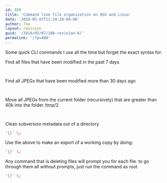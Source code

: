 ```yaml
---
id: 488
title: 'Command line file organization on OSX and Linux'
date: '2010-05-07T11:34:28-04:00'
author: Tea
layout: revision
guid: '/2010/05/07/100-revision-6/'
permalink: '/?p=488'
---
```


Some quick CLI commands I use all the time but forget the exact syntax for.

Find all files that have been modified in the past 7 days

```bash
 
```

Find all JPEGs that have been modified more than 30 days ago

```bash
 
```

Move all JPEGs from the current folder (recursively) that are greater than 40k into the folder /tmp/2

```bash
 
```

Clean subversion metadata out of a directory

```bash
'{}' \;
```

Use the above to make an export of a working copy by doing:

```bash
'{}' \;
```

Any command that is deleting files will prompt you for each file. to go through them all without prompts, just run the command as root

```bash
'{}' \;
```